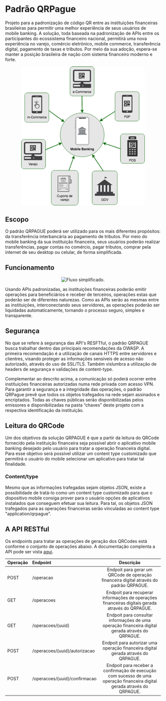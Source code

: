 # Padrão QRPague

Projeto para a padronização de código QR entre as instituições financeiras brasileiras para permitir uma melhor experiência de seus usuários de mobile banking. A solução, toda baseada na padronização de APIs entre os participantes do ecossistema financeiro nacional, permitirá uma nova experiência no varejo, comércio eletrônico, mobile commerce, transferência digital, pagamento de taxas e tributos. Por meio da sua adoção, espera-se manter a posição brasileira de nação com sistema financeiro moderno e forte.

<p align="center">
  <img src="https://raw.githubusercontent.com/qrpague/qrpague/master/imagens/QRPague-Pagamento.png" width="400" title="Escopo da solução">
</p>

## Escopo

O padrão QRPAGUE poderá ser utilizado para os mais diferentes propósitos: da transferência interbancária ao pagamento de tributos. Por meio do mobile banking da sua instituição financeira, seus usuários poderão realizar transferências, pagar contas no comércio, pagar tributos, comprar pela internet de seu desktop ou celular, de forma simplificada.

## Funcionamento

<p align="center">
  <img src="https://raw.githubusercontent.com/qrpague/qrpague/master/imagens/QRPague-Funcionamento.png" width="500" title="Fluxo simplificado.">
</p>

Usando APIs padronizadas, as instituições financeiras poderão emitir operações para beneficiários e receber de terceiros, operações estas que poderão ser de diferentes naturezas. Como as APIs serão as mesmas entre as instituições, interconectando seus servidores, as operações poderão ser liquidadas automaticamente, tornando o processo seguro, simples e transparente.

## Segurança

No que se refere à segurança das API's RESFTful, o padrão QRPAGUE busca trabalhar dentro das principais recomendações da OWASP. A primeira recomendação é a utilização de canais HTTPS entre servidores e clientres, visando proteger as informações sensíveis de acesso não autorizado, através do uso de SSL/TLS. Também vislumbra a utilização de headers de segurança e validações de content-type.

Complementar ao descrito acima, a comunicação só poderá ocorrer entre instituições financeiras autorizadas numa rede privada com acesso VPN. Para garantir a segurança e a integridade das operações, o padrão QRPague prevê que todos os objetos trafegados na rede sejam assinados e encriptados. Todas as chaves públicas serão disponibilizadas pelos emissores e disponibilizadas na pasta “chaves” deste projeto com a respectiva identificação da instituição. 

## Leitura do QRCode

Um dos objetivos da solução QRPAGUE é que a partir da leitura do QRCode fornecido pela instituição financeira seja possível abrir o aplicativo mobile banking desejado pelo usuário para tratar a operação financeira digital. Para esse objetivo será possível utilizar um content type customizado que permitirá o usuário do mobile selecionar um aplicativo para tratar tal finalidade.

### Content/type

Mesmo que as informações trafegadas sejam objetos JSON, existe a possibilidade de tratá-lo como um content type customizado para que o dispositivo mobile consiga prover para o usuário opções de aplicativos instalados que conseguem efetuar sua leitura. Para tal, os objetos JSON trafegados para as operações financeiras serão vinculadas ao content type "application/qrpague".

## A API RESTful

Os endpoints para tratar as operações de geração dos QRCodes está conforme o conjunto de operações abaixo. A documentação complenta a API pode ser vista [aqui](http://editor.swagger.io?url=https://raw.githubusercontent.com/qrpague/qrpague/master/swagger.yaml).

| Operação |      Endpoint                 |  Descrição                                          |
|:---------|:------------------            |:---------------------------------------------------:|
| POST     | /operacao                     | Endpoit para gerar um QRCode de operação financeira digital através do padrão QRPAGUE. |
| GET      | /operacoes                    | Endpoit para recuperar informações de operações financeiras digitais gerada através do QRPAGUE. |
| GET      | /operacoes/{uuid}             | Endpoit para consultar informações de uma operação financeira digital gerada através do QRPAGUE. |
| POST     | /operacoes/{uuid}/autorizacao | Endpoit para autorizar uma operação financeira digital gerada através do QRPAGUE. |
| POST     | /operacoes/{uuid}/confirmacao | Endpoit para receber a confirmação de execução com sucesso de uma operação financeira digital gerada através do QRPAGUE. |
